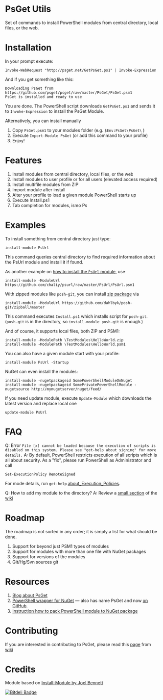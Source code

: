 PsGet Utils
=============

Set of commands to install PowerShell modules from central directory, local files, or the web.

Installation
============

In your prompt execute:

	Invoke-WebRequest "http://psget.net/GetPsGet.ps1" | Invoke-Expression

And if you get something like this:

	Downloading PsGet from https://github.com/psget/psget/raw/master/PsGet/PsGet.psm1
	PsGet is installed and ready to use

You are done. The PowerShell script downloads `GetPsGet.ps1` and sends it to `Invoke-Expression` to install the PsGet Module.

Alternatively, you can install manually

1. Copy `PsGet.psm1` to your modules folder (e.g. `$Env:PsGet\PsGet\` )
2. Execute `Import-Module PsGet` (or add this command to your profile)
3. Enjoy!

Features
========

1. Install modules from central directory, local files, or the web
2. Install modules to user profile or for all users (elevated access required)
3. Install multifile modules from ZIP
4. Import module after install
5. Alter your profile to load a given module PowerShell starts up
6. Execute Install.ps1
7. Tab completion for modules, ismo Ps<Tab>

Examples
========
To install something from central directory just type:

    install-module PsUrl
    
This command queries central directory to find required information about the PsUrl module and install it if found.

As another example on [how to install the `PsUrl` module](https://github.com/chaliy/psurl/raw/master/PsUrl/PsUrl.psm1), use

    install-module -ModuleUrl https://github.com/chaliy/psurl/raw/master/PsUrl/PsUrl.psm1
    
With zipped modules like `posh-git`, you can install [zip package](https://github.com/dahlbyk/posh-git/zipball/master) via

    install-module -ModuleUrl https://github.com/dahlbyk/posh-git/zipball/master
    
This command executes `Install.ps1` which installs script for `posh-git`. (`posh-git` is in the directory, so `install-module posh-git` is enough.)

And of course, it supports local files, both ZIP and PSM1:

    install-module -ModulePath \TestModules\HelloWorld.zip
    install-module -ModulePath \TestModules\HelloWorld.psm1
    
You can also have a given module start with your profile:

    install-module PsUrl -Startup   

NuGet can even install the modules:

    install-module -nugetpackageid SomePowerShellModuleOnNuget
    install-module -nugetpackageid SomePrivatePowerShellModule -nugetsource http://mynugetserver/nuget/feed/

If you need update module, execute `Update-Module` which downloads the latest version and replace local one

    update-module PsUrl

FAQ
===

Q: Error `File [x] cannot be loaded because the execution of scripts is disabled on this system. Please see "get-help about_signing" for more details.`
A: By default, PowerShell restricts execution of all scripts which is all about security. As a "fix", please run PowerShell as Administrator and call 
    
    Set-ExecutionPolicy RemoteSigned
    
For mode details, run `get-help` [about_Execution_Policies](http://msdn.microsoft.com/en-us/library/dd347641.aspx).

Q: How to add my module to the directory?
A: Review a [small section](https://github.com/psget/psget/wiki/How-to-add-your-module-to-the-directory) of the [wiki](https://github.com/psget/psget/wiki)


Roadmap
=======

The roadmap is not sorted in any order; it is simply a list for what should be done.

1. Support for beyond just PSM1 types of modules
2. Support for modules with more than one file with NuGet packages
3. Support for versions of the modules
4. Git/Hg/Svn sources git

Resources
=========

1. [Blog about PsGet](http://blog.chaliy.name/tagged/psget)
2. [PowerShell wrapper for NuGet](http://code.andrewnurse.net/psget) — also has name PsGet and now [on GitHub](https://github.com/anurse/PS-Get).
3. [Instruction how to pack PowerShell module to NuGet package](http://haacked.com/archive/2011/04/19/writing-a-nuget-package-that-adds-a-command-to-the.aspx)

Contributing
============

If you are interested in contributing to PsGet, please read this [page](https://github.com/psget/psget/wiki/How-can-I-contribute-to-PsGet) from [wiki](https://github.com/psget/psget/wiki)

Credits
=======

Module based on [Install-Module by Joel Bennett](http://poshcode.org/1875)

[![Bitdeli Badge](https://d2weczhvl823v0.cloudfront.net/psget/psget/trend.png)](https://bitdeli.com/free "Bitdeli Badge")
